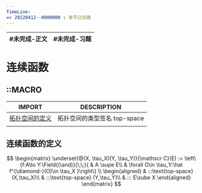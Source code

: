 ```yaml
---
TimeLine: 
=> 20220412--0000000 : 章节已创建
---
```

| #未完成-正文 | #未完成-习题 |
| ------------ | ------------ |

# 连续函数

## ::MACRO

| IMPORT                                                 | DESCRIPTION                           |
| ------------------------------------------------------ | ------------------------------------- |
| [拓扑空间的定义](分析-拓扑-拓扑空间的定义.md#拓扑空间的定义) | 拓扑空间的类型签名 $\text{top-space}$ |
|                                                        |                                       |

## 连续函数的定义

$$
\begin{matrix}
\underset{@(X, \tau_X)(Y, \tau_Y)}{\mathscr C}(E) := 
    \left\{f:A\to Y:\Field{(\and)}{\;\;}{
        & A \supe E\\
        & \forall O\in \tau_Y:\hat f^{\diamond-}(O)\in \tau_X
    }\right\}
\\
\begin{aligned}
    & :::\text{top-space} (X,\tau_X)\\
    & :::\text{top-space} (Y,\tau_Y)\\
    & ::: E\sube X
\end{aligned}
\end{matrix}
$$